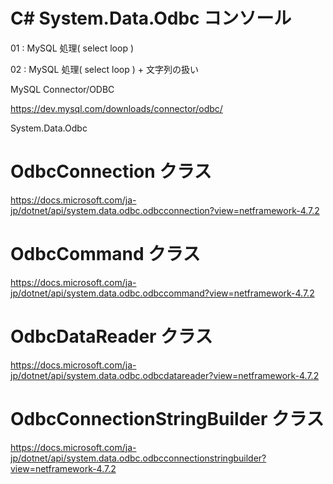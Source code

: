 # C# System.Data.Odbc コンソール
01 : MySQL 処理( select loop )

02 : MySQL 処理( select loop ) + 文字列の扱い

MySQL Connector/ODBC

https://dev.mysql.com/downloads/connector/odbc/

System.Data.Odbc

# OdbcConnection クラス
https://docs.microsoft.com/ja-jp/dotnet/api/system.data.odbc.odbcconnection?view=netframework-4.7.2

# OdbcCommand クラス
https://docs.microsoft.com/ja-jp/dotnet/api/system.data.odbc.odbccommand?view=netframework-4.7.2

# OdbcDataReader クラス
https://docs.microsoft.com/ja-jp/dotnet/api/system.data.odbc.odbcdatareader?view=netframework-4.7.2

# OdbcConnectionStringBuilder クラス
https://docs.microsoft.com/ja-jp/dotnet/api/system.data.odbc.odbcconnectionstringbuilder?view=netframework-4.7.2
